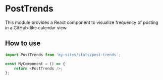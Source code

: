 # PostTrends

This module provides a React component to visualize frequency of posting in a GitHub-like calendar view

## How to use

```js
import PostTrends from 'my-sites/stats/post-trends';

const MyComponent = () => {
	return <PostTrends />;
};
```
